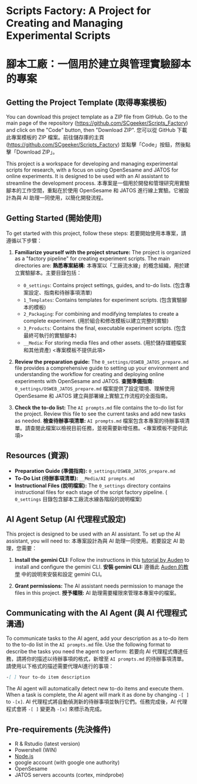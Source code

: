 # Scripts Factory: A Project for Creating and Managing Experimental Scripts
# 腳本工廠：一個用於建立與管理實驗腳本的專案

## Getting the Project Template (取得專案模板)

You can download this project template as a ZIP file from GitHub. Go to the main page of the repository (https://github.com/SCgeeker/Scripts_Factory) and click on the "Code" button, then "Download ZIP".
您可以從 GitHub 下載此專案模板的 ZIP 檔案。前往儲存庫的主頁 (https://github.com/SCgeeker/Scripts_Factory) 並點擊「Code」按鈕，然後點擊「Download ZIP」。

This project is a workspace for developing and managing experimental scripts for research, with a focus on using OpenSesame and JATOS for online experiments. It is designed to be used with an AI assistant to streamline the development process.
本專案是一個用於開發和管理研究用實驗腳本的工作空間，重點在於使用 OpenSesame 和 JATOS 進行線上實驗。它被設計為與 AI 助理一同使用，以簡化開發流程。

## Getting Started (開始使用)

To get started with this project, follow these steps:
若要開始使用本專案，請遵循以下步驟：

1.  **Familiarize yourself with the project structure:** The project is organized as a "factory pipeline" for creating experiment scripts. The main directories are:
    **熟悉專案結構:** 本專案以「工廠流水線」的概念組織，用於建立實驗腳本。主要目錄包括：
    *   `0_settings`: Contains project settings, guides, and to-do lists. (包含專案設定、指南和待辦事項清單)
    *   `1_Templates`: Contains templates for experiment scripts. (包含實驗腳本的模板)
    *   `2_Packaging`: For combining and modifying templates to create a complete experiment. (用於組合和修改模板以建立完整的實驗)
    *   `3_Products`: Contains the final, executable experiment scripts. (包含最終可執行的實驗腳本)
    *   `__Media`: For storing media files and other assets. (用於儲存媒體檔案和其他資產) <專案模板不提供此項>

2.  **Review the preparation guide:** The `0_settings/OSWEB_JATOS_prepare.md` file provides a comprehensive guide to setting up your environment and understanding the workflow for creating and deploying online experiments with OpenSesame and JATOS.
    **查閱準備指南:** `0_settings/OSWEB_JATOS_prepare.md` 檔案提供了設定環境、理解使用 OpenSesame 和 JATOS 建立與部署線上實驗工作流程的全面指南。

3.  **Check the to-do list:** The `AI prompts.md` file contains the to-do list for the project. Review this file to see the current tasks and add new tasks as needed.
    **檢查待辦事項清單:** `AI prompts.md` 檔案包含本專案的待辦事項清單。請查閱此檔案以檢視目前任務，並視需要新增任務。<專案模板不提供此項>

## Resources (資源)

*   **Preparation Guide (準備指南):** `0_settings/OSWEB_JATOS_prepare.md`
*   **To-Do List (待辦事項清單):** `__Media/AI prompts.md`
*   **Instructional Files (說明檔案):** The `0_settings` directory contains instructional files for each stage of the script factory pipeline. ( `0_settings` 目錄包含腳本工廠流水線各階段的說明檔案)

## AI Agent Setup (AI 代理程式設定)

This project is designed to be used with an AI assistant. To set up the AI assistant, you will need to:
本專案設計為與 AI 助理一同使用。若要設定 AI 助理，您需要：

1.  **Install the gemini CLI:** Follow the instructions in this [tutorial by Auden](https://codelove.tw/@tony/post/qvpDJ3) to install and configure the gemini CLI.
    **安裝 gemini CLI:** 遵循此 [Auden 的教學](https://codelove.tw/@tony/post/qvpDJ3) 中的說明來安裝和設定 gemini CLI。

2.  **Grant permissions:** The AI assistant needs permission to manage the files in this project.
    **授予權限:** AI 助理需要權限來管理本專案中的檔案。

## Communicating with the AI Agent (與 AI 代理程式溝通)

To communicate tasks to the AI agent, add your description as a to-do item to the to-do list in the `AI prompts.md` file. Use the following format to describe the tasks you need the agent to perform:
若要向 AI 代理程式傳達任務，請將你的描述以待辦事項的格式，新增至 `AI prompts.md` 的待辦事項清單。請使用以下格式的描述需要代理AI進行的事項：

```markdown
-[ ] Your to-do item description
```

The AI agent will automatically detect new to-do items and execute them. When a task is complete, the AI agent will mark it as done by changing `-[ ]` to `-[x]`.
AI 代理程式將自動偵測新的待辦事項並執行它們。任務完成後，AI 代理程式會將 `-[ ]` 變更為 `-[x]` 來標示為完成。

## Pre-requirements (先決條件)

*   R & Rstudio (latest version)
*   Powershell (WIN)
*   [Node.js](https://nodejs.org/en/download)
*   google account (with google one authority)
*   OpenSesame
*   JATOS servers accounts (cortex, mindprobe)
